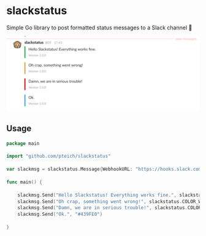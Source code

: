 # slackstatus
Simple Go library to post formatted status messages to a Slack channel :tada:

![Slackstatus in Action](./slackstatus-example.png)

## Usage
```go
package main

import "github.com/pteich/slackstatus"

var slackmsg = slackstatus.Message{WebhookURL: "https://hooks.slack.com/services/XXXX", Username: "slackstatus", Channel: "#channelname", IconEmoji: ":monkey_face:", Footer: "Version 1.0.0"}

func main() {

	slackmsg.Send("Hello Slackstatus! Everything works fine.", slackstatus.COLOR_GOOD)
	slackmsg.Send("Oh crap, something went wrong!", slackstatus.COLOR_WARN)
	slackmsg.Send("Damn, we are in serious trouble!", slackstatus.COLOR_DANGER)
	slackmsg.Send("Ok.", "#439FE0")
  
}
```
